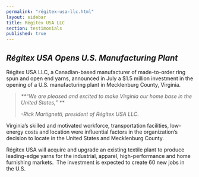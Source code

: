 ```yaml
---
permalink: "régitex-usa-llc.html"
layout: sidebar
title: Régitex USA LLC
section: testimonials
published: true
---
```

 

## _Régitex USA Opens U.S. Manufacturing Plant_

Régitex USA LLC, a Canadian-based manufacturer of made-to-order ring spun and open end yarns, announced in July a $1.5 million investment in the opening of a U.S. manufacturing plant in Mecklenburg County, Virginia.&nbsp; 

> _**“We are pleased and excited to make Virginia our home base in the United States,” **_
>
>_-Rick Martignetti, president of Régitex USA LLC._

Virginia’s skilled and motivated workforce, transportation facilities, low-energy costs and location were influential factors in the organization’s decision to locate in the United States and Mecklenburg County. 

Régitex USA will acquire and upgrade an existing textile plant to produce leading-edge yarns for the industrial, apparel, high-performance and home furnishing markets.&nbsp; The investment is expected to create 60 new jobs in the U.S. 
  